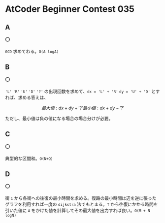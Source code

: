 # AtCoder Beginner Contest 035

## A

:o:

`GCD` 求めてわる。`O(A logA)`

## B

:o:

`'L'` `'R'` `'U'` `'D'` `'?'` の出現回数を求めて、`dx = 'L' + 'R'` `dy = 'U' + 'D'` とすれば、求める答えは、

```math
最大値: dx + dy + '?'
最小値: dx + dy - '?'
```

ただし、最小値は負の値になる場合の場合分けが必要。

## C

:o:

典型的な区間和。`O(N+Q)`

## D

:o:

街 `1` から各街への往復の最小時間を求める。復路の最小時間は辺を逆に張ったグラフを利用すれば一度の `dijkstra` 法でもとまる。`T` から往復にかかる時間を引いた値に `A` をかけた値を計算してその最大値を出力すれば良い。`O(M + N logN)`
